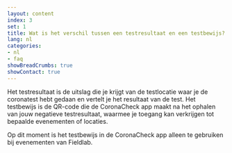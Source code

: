 ```yaml
---
layout: content
index: 3
set: 1
title: Wat is het verschil tussen een testresultaat en een testbewijs?
lang: nl
categories:
- nl
- faq
showBreadCrumbs: true
showContact: true
---
```

Het testresultaat is de uitslag die je krijgt van de testlocatie waar je de coronatest hebt gedaan en vertelt je het resultaat van de test. Het testbewijs is de QR-code die de CoronaCheck app maakt na het ophalen van jouw negatieve testresultaat, waarmee je toegang kan verkrijgen tot bepaalde evenementen of locaties. 

Op dit moment is het testbewijs in de CoronaCheck app alleen te gebruiken bij evenementen van Fieldlab.


